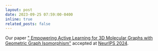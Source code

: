 ```yaml
---
layout: post
date: 2023-09-25 07:59:00-0400
inline: true
related_posts: false
---
```


Our paper [" Empowering Active Learning for 3D Molecular Graphs with Geometric Graph Isomorphism"](https://openreview.net/pdf?id=He2GCHeRML) accepted at [NeurIPS 2024](https://neurips.cc/Conferences/2024).